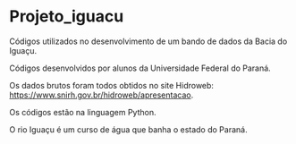 # Projeto_iguacu
Códigos utilizados no desenvolvimento de um bando de dados da Bacia do Iguaçu.

Códigos desenvolvidos por alunos da Universidade Federal do Paraná.

Os dados brutos foram todos obtidos no site Hidroweb: https://www.snirh.gov.br/hidroweb/apresentacao.

Os códigos estão na linguagem Python.

O rio Iguaçu é um curso de água que banha o estado do Paraná.
